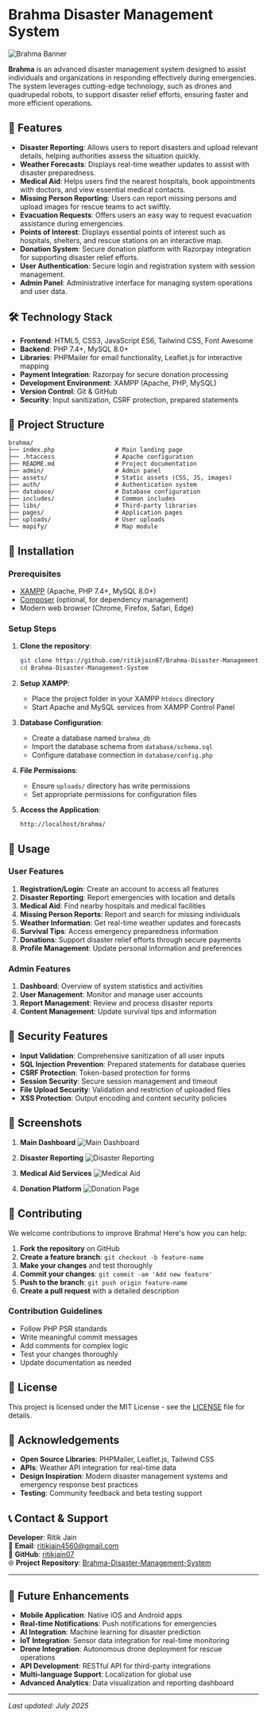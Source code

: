 # Brahma Disaster Management System

![Brahma Banner](assets/images/Screenshot%20(960).png)

**Brahma** is an advanced disaster management system designed to assist individuals and organizations in responding effectively during emergencies. The system leverages cutting-edge technology, such as drones and quadrupedal robots, to support disaster relief efforts, ensuring faster and more efficient operations.

## 🚀 Features

- **Disaster Reporting**: Allows users to report disasters and upload relevant details, helping authorities assess the situation quickly.
- **Weather Forecasts**: Displays real-time weather updates to assist with disaster preparedness.
- **Medical Aid**: Helps users find the nearest hospitals, book appointments with doctors, and view essential medical contacts.
- **Missing Person Reporting**: Users can report missing persons and upload images for rescue teams to act swiftly.
- **Evacuation Requests**: Offers users an easy way to request evacuation assistance during emergencies.
- **Points of Interest**: Displays essential points of interest such as hospitals, shelters, and rescue stations on an interactive map.
- **Donation System**: Secure donation platform with Razorpay integration for supporting disaster relief efforts.
- **User Authentication**: Secure login and registration system with session management.
- **Admin Panel**: Administrative interface for managing system operations and user data.

## 🛠️ Technology Stack

- **Frontend**: HTML5, CSS3, JavaScript ES6, Tailwind CSS, Font Awesome
- **Backend**: PHP 7.4+, MySQL 8.0+
- **Libraries**: PHPMailer for email functionality, Leaflet.js for interactive mapping
- **Payment Integration**: Razorpay for secure donation processing
- **Development Environment**: XAMPP (Apache, PHP, MySQL)
- **Version Control**: Git & GitHub
- **Security**: Input sanitization, CSRF protection, prepared statements

## 📁 Project Structure

```
brahma/
├── index.php                 # Main landing page
├── .htaccess                 # Apache configuration
├── README.md                 # Project documentation
├── admin/                    # Admin panel
├── assets/                   # Static assets (CSS, JS, images)
├── auth/                     # Authentication system
├── database/                 # Database configuration
├── includes/                 # Common includes
├── libs/                     # Third-party libraries
├── pages/                    # Application pages
├── uploads/                  # User uploads
└── mapify/                   # Map module
```

## 🚀 Installation

### Prerequisites

- [XAMPP](https://www.apachefriends.org/index.html) (Apache, PHP 7.4+, MySQL 8.0+)
- [Composer](https://getcomposer.org/) (optional, for dependency management)
- Modern web browser (Chrome, Firefox, Safari, Edge)

### Setup Steps

1. **Clone the repository**:
   ```bash
   git clone https://github.com/ritikjain07/Brahma-Disaster-Management-System.git
   cd Brahma-Disaster-Management-System
   ```

2. **Setup XAMPP**:
   - Place the project folder in your XAMPP `htdocs` directory
   - Start Apache and MySQL services from XAMPP Control Panel

3. **Database Configuration**:
   - Create a database named `brahma_db`
   - Import the database schema from `database/schema.sql`
   - Configure database connection in `database/config.php`

4. **File Permissions**:
   - Ensure `uploads/` directory has write permissions
   - Set appropriate permissions for configuration files

5. **Access the Application**:
   ```
   http://localhost/brahma/
   ```

## 🎯 Usage

### User Features
1. **Registration/Login**: Create an account to access all features
2. **Disaster Reporting**: Report emergencies with location and details
3. **Medical Aid**: Find nearby hospitals and medical facilities
4. **Missing Person Reports**: Report and search for missing individuals
5. **Weather Information**: Get real-time weather updates and forecasts
6. **Survival Tips**: Access emergency preparedness information
7. **Donations**: Support disaster relief efforts through secure payments
8. **Profile Management**: Update personal information and preferences

### Admin Features
1. **Dashboard**: Overview of system statistics and activities
2. **User Management**: Monitor and manage user accounts
3. **Report Management**: Review and process disaster reports
4. **Content Management**: Update survival tips and information

## 🔐 Security Features

- **Input Validation**: Comprehensive sanitization of all user inputs
- **SQL Injection Prevention**: Prepared statements for database queries
- **CSRF Protection**: Token-based protection for forms
- **Session Security**: Secure session management and timeout
- **File Upload Security**: Validation and restriction of uploaded files
- **XSS Protection**: Output encoding and content security policies

## 📸 Screenshots

1. **Main Dashboard**
   ![Main Dashboard](assets/images/Screenshot%20(960).png)

2. **Disaster Reporting**
   ![Disaster Reporting](assets/images/Screenshot%20(961).png)

3. **Medical Aid Services**
   ![Medical Aid](assets/images/Screenshot%20(963).png)

4. **Donation Platform**
   ![Donation Page](assets/images/Screenshot%20(968).png)

## 🤝 Contributing

We welcome contributions to improve Brahma! Here's how you can help:

1. **Fork the repository** on GitHub
2. **Create a feature branch**: `git checkout -b feature-name`
3. **Make your changes** and test thoroughly
4. **Commit your changes**: `git commit -am 'Add new feature'`
5. **Push to the branch**: `git push origin feature-name`
6. **Create a pull request** with a detailed description

### Contribution Guidelines
- Follow PHP PSR standards
- Write meaningful commit messages
- Add comments for complex logic
- Test your changes thoroughly
- Update documentation as needed

## 📝 License

This project is licensed under the MIT License - see the [LICENSE](LICENSE) file for details.

## 🙏 Acknowledgements

- **Open Source Libraries**: PHPMailer, Leaflet.js, Tailwind CSS
- **APIs**: Weather API integration for real-time data
- **Design Inspiration**: Modern disaster management systems and emergency response best practices
- **Testing**: Community feedback and beta testing support

## 📞 Contact & Support

**Developer**: Ritik Jain  
📧 **Email**: [ritikjain4560@gmail.com](mailto:ritikjain4560@gmail.com)  
🔗 **GitHub**: [ritikjain07](https://github.com/ritikjain07)  
🌐 **Project Repository**: [Brahma-Disaster-Management-System](https://github.com/ritikjain07/Brahma-Disaster-Management-System)

---

## 🚀 Future Enhancements

- **Mobile Application**: Native iOS and Android apps
- **Real-time Notifications**: Push notifications for emergencies
- **AI Integration**: Machine learning for disaster prediction
- **IoT Integration**: Sensor data integration for real-time monitoring
- **Drone Integration**: Autonomous drone deployment for rescue operations
- **API Development**: RESTful API for third-party integrations
- **Multi-language Support**: Localization for global use
- **Advanced Analytics**: Data visualization and reporting dashboard

---

*Last updated: July 2025*

